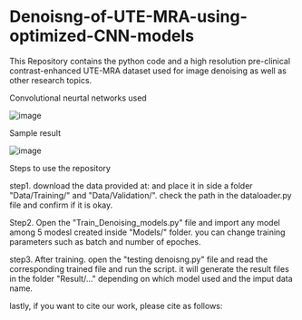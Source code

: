 # Denoisng-of-UTE-MRA-using-optimized-CNN-models
This Repository contains the python code and a high resolution pre-clinical contrast-enhanced UTE-MRA dataset used for image denoising as well as other research topics.  

Convolutional neurtal networks used

![image](https://github.com/user-attachments/assets/f3782f22-ff14-494c-9308-efa187af126a)

Sample result

![image](https://github.com/user-attachments/assets/e98f2268-55d5-4299-b555-42a4cd7ee52b)


Steps to use the repository

step1. download the data provided at:  and place it in side a folder "Data/Training/" and "Data/Validation/". check the path in the dataloader.py file and confirm if it is okay.

Step2. Open the "Train_Denoising_models.py" file and import any model among 5 modesl created inside "Models/" folder. you can change training parameters such as batch and number of epoches.

step3. After training. open the "testing denoisng.py" file and read the corresponding trained file and run the script. it will generate the result files in the folder "Result/..." depending on which model used and the imput data name.

lastly, if you want to cite our work, please cite as follows:

